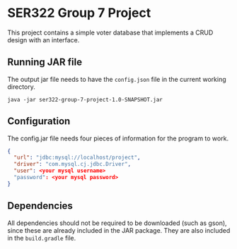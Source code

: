 # SER322 Group 7 Project
This project contains a simple voter database that implements a CRUD design with an interface.

## Running JAR file
The output jar file needs to have the `config.json` file in the current working directory.
```shell
java -jar ser322-group-7-project-1.0-SNAPSHOT.jar
```

## Configuration
The config.jar file needs four pieces of information for the program to work.
```json
{
  "url": "jdbc:mysql://localhost/project",
  "driver": "com.mysql.cj.jdbc.Driver",
  "user": <your mysql username>
  "password": <your mysql password>
}
```

## Dependencies
All dependencies should not be required to be downloaded (such as gson), since these are already included in the JAR package. They are also included in the `build.gradle` file.
